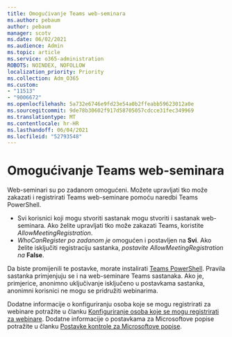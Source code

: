 ```yaml
---
title: Omogućivanje Teams web-seminara
ms.author: pebaum
author: pebaum
manager: scotv
ms.date: 06/02/2021
ms.audience: Admin
ms.topic: article
ms.service: o365-administration
ROBOTS: NOINDEX, NOFOLLOW
localization_priority: Priority
ms.collection: Adm_O365
ms.custom:
- "11513"
- "9006672"
ms.openlocfilehash: 5a732e6746e9fd23e54a0b2ffeabb59623012a0e
ms.sourcegitcommit: 9de78b30602f917d58705057cdcce31fec349969
ms.translationtype: MT
ms.contentlocale: hr-HR
ms.lasthandoff: 06/04/2021
ms.locfileid: "52793548"
---
```

# <a name="enable-teams-webinars"></a>Omogućivanje Teams web-seminara

Web-seminari su po zadanom omogućeni. Možete upravljati tko može zakazati i registrirati Teams web-seminare pomoću naredbi Teams PowerShell.

- Svi korisnici koji mogu stvoriti sastanak mogu stvoriti i sastanak web-seminara. Ako želite upravljati tko može zakazati Teams, koristite *AllowMeetingRegistration*. 
- *WhoCanRegister po zadanom je* omogućen i postavljen na **Svi**. Ako želite isključiti registraciju sastanka, *postavite AllowMeetingRegistration na* **False**.

Da biste promijenili te postavke, morate instalirati [Teams PowerShell](/microsoftteams/teams-powershell-install). Pravila sastanka primjenjuju se i na web-seminare Teams sastanaka. Ako je, primjerice, anonimno uključivanje isključeno u postavkama sastanka, anonimni korisnici ne mogu se pridružiti webinarima.

Dodatne informacije o konfiguriranju osoba koje se mogu registrirati za webinare potražite u članku [Konfiguriranje osoba koje se mogu registrirati za webinare](/microsoftteams/set-up-webinars?source=docs#configure-who-can-register-for-webinars). Dodatne informacije o postavkama za Microsoftove popise potražite u članku [Postavke kontrole za Microsoftove popise](/sharepoint/control-lists).